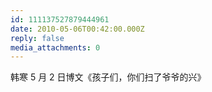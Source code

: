 ```yaml
---
id: 111137527879444961
date: 2010-05-06T00:42:00.000Z
reply: false
media_attachments: 0
---
```


韩寒 5 月 2 日博文《孩子们，你们扫了爷爷的兴》 ​​​​


